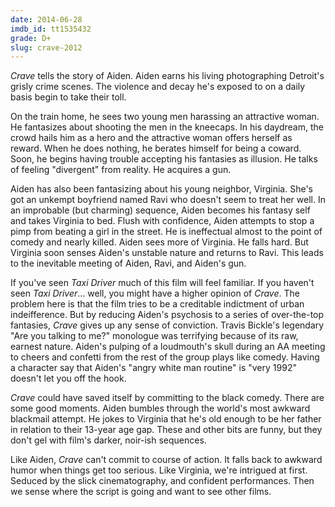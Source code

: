 ```yaml
---
date: 2014-06-28
imdb_id: tt1535432
grade: D+
slug: crave-2012
---
```


_Crave_ tells the story of Aiden. Aiden earns his living photographing Detroit's grisly crime scenes. The violence and decay he's exposed to on a daily basis begin to take their toll.

On the train home, he sees two young men harassing an attractive woman. He fantasizes about shooting the men in the kneecaps. In his daydream, the crowd hails him as a hero and the attractive woman offers herself as reward. When he does nothing, he berates himself for being a coward. Soon, he begins having trouble accepting his fantasies as illusion. He talks of feeling "divergent" from reality. He acquires a gun.

Aiden has also been fantasizing about his young neighbor, Virginia. She's got an unkempt boyfriend named Ravi who doesn't seem to treat her well. In an improbable (but charming) sequence, Aiden becomes his fantasy self and takes Virginia to bed. Flush with confidence, Aiden attempts to stop a pimp from beating a girl in the street. He is ineffectual almost to the point of comedy and nearly killed. Aiden sees more of Virginia. He falls hard. But Virginia soon senses Aiden's unstable nature and returns to Ravi. This leads to the inevitable meeting of Aiden, Ravi, and Aiden's gun.

If you've seen <span data-imdb-id="tt0075314">_Taxi Driver_</span> much of this film will feel familiar. If you haven't seen _Taxi Driver_... well, you might have a higher opinion of _Crave_. The problem here is that the film tries to be a creditable indictment of urban indeifference. But by reducing Aiden's psychosis to a series of over-the-top fantasies, _Crave_ gives up any sense of conviction. Travis Bickle's legendary "Are you talking to me?" monologue was terrifying because of its raw, earnest nature. Aiden's pulping of a loudmouth's skull during an AA meeting to cheers and confetti from the rest of the group plays like comedy. Having a character say that Aiden's "angry white man routine" is "very 1992" doesn't let you off the hook.

_Crave_ could have saved itself by committing to the black comedy. There are some good moments. Aiden bumbles through the world's most awkward blackmail attempt. He jokes to Virginia that he's old enough to be her father in relation to their 13-year age gap. These and other bits are funny, but they don't gel with film's darker, noir-ish sequences.

Like Aiden, _Crave_ can't commit to course of action. It falls back to awkward humor when things get too serious. Like Virginia, we're intrigued at first. Seduced by the slick cinematography, and confident performances. Then we sense where the script is going and want to see other films.

